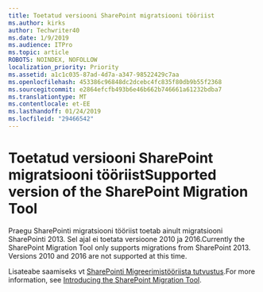 ```yaml
---
title: Toetatud versiooni SharePoint migratsiooni tööriist
ms.author: kirks
author: Techwriter40
ms.date: 1/9/2019
ms.audience: ITPro
ms.topic: article
ROBOTS: NOINDEX, NOFOLLOW
localization_priority: Priority
ms.assetid: a1c1c035-87ad-4d7a-a347-98522429c7aa
ms.openlocfilehash: 453386c96848dc2dcebc4fc835f80db9b55f2368
ms.sourcegitcommit: e2864efcfb493b6e46b662b746661a61232bdba7
ms.translationtype: MT
ms.contentlocale: et-EE
ms.lasthandoff: 01/24/2019
ms.locfileid: "29466542"
---
```

# <a name="supported-version-of-the-sharepoint-migration-tool"></a><span data-ttu-id="743b6-102">Toetatud versiooni SharePoint migratsiooni tööriist</span><span class="sxs-lookup"><span data-stu-id="743b6-102">Supported version of the SharePoint Migration Tool</span></span>

<span data-ttu-id="743b6-p101">Praegu SharePointi migratsiooni tööriist toetab ainult migratsiooni SharePointi 2013. Sel ajal ei toetata versioone 2010 ja 2016.</span><span class="sxs-lookup"><span data-stu-id="743b6-p101">Currently the SharePoint Migration Tool only supports migrations from SharePoint 2013. Versions 2010 and 2016 are not supported at this time.</span></span>
  
<span data-ttu-id="743b6-105">Lisateabe saamiseks vt [SharePointi Migreerimistööriista tutvustus](https://go.microsoft.com/fwlink/?linkid=2044765&amp;clcid=0x409).</span><span class="sxs-lookup"><span data-stu-id="743b6-105">For more information, see [Introducing the SharePoint Migration Tool](https://go.microsoft.com/fwlink/?linkid=2044765&amp;clcid=0x409).</span></span>
  

